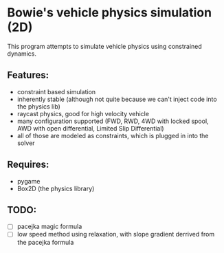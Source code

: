 # Bowie's vehicle physics simulation (2D)

This program attempts to simulate vehicle physics using constrained dynamics.

## Features:

- constraint based simulation
- inherently stable (although not quite because we can't inject code into the physics lib)
- raycast physics, good for high velocity vehicle
- many configuration supported (FWD, RWD, 4WD with locked spool, AWD with open differential, Limited Slip Differential)
- all of those are modeled as constraints, which is plugged in into the solver

## Requires:

- pygame
- Box2D (the physics library)

## TODO:

- [ ] pacejka magic formula
- [ ] low speed method using relaxation, with slope gradient derrived from the pacejka formula